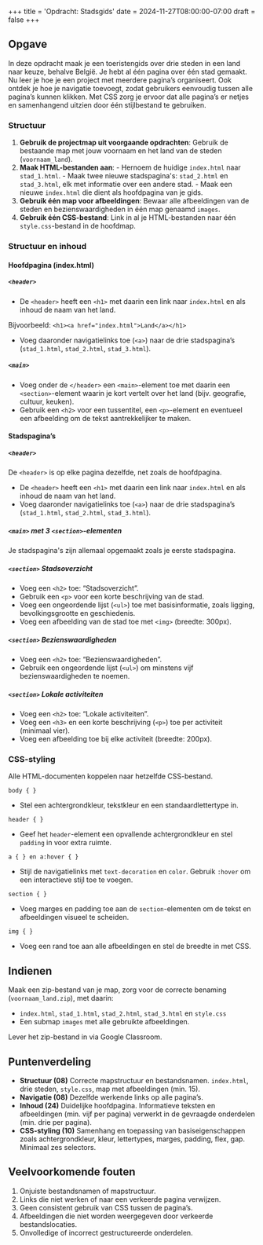 +++
title = 'Opdracht: Stadsgids'
date = 2024-11-27T08:00:00-07:00
draft = false
+++

## Opgave

In deze opdracht maak je een toeristengids over drie steden in een land naar keuze, behalve België. Je hebt al één pagina over één stad gemaakt. Nu leer je hoe je een project met meerdere pagina’s organiseert. Ook ontdek je hoe je navigatie toevoegt, zodat gebruikers eenvoudig tussen alle pagina’s kunnen klikken. Met CSS zorg je ervoor dat alle pagina’s er netjes en samenhangend uitzien door één stijlbestand te gebruiken.

### Structuur

1. **Gebruik de projectmap uit voorgaande opdrachten**: Gebruik de bestaande map met jouw voornaam en het land van de steden (`voornaam_land`).
2. **Maak HTML-bestanden aan**: - Hernoem de huidige `index.html` naar `stad_1.html`. - Maak twee nieuwe stadspagina's: `stad_2.html` en `stad_3.html`, elk met informatie over een andere stad. - Maak een nieuwe `index.html` die dient als hoofdpagina van je gids.
3. **Gebruik één map voor afbeeldingen**: Bewaar alle afbeeldingen van de steden en bezienswaardigheden in één map genaamd `images`.
4. **Gebruik één CSS-bestand**: Link in al je HTML-bestanden naar één `style.css`-bestand in de hoofdmap. 

### Structuur en inhoud

#### Hoofdpagina (index.html)

##### `<header>`

- De `<header>` heeft een `<h1>` met daarin een link naar `index.html` en als inhoud de naam van het land. 

Bijvoorbeeld: `<h1><a href="index.html">Land</a></h1>`

- Voeg daaronder navigatielinks toe (`<a>`) naar de drie stadspagina’s (`stad_1.html`, `stad_2.html`, `stad_3.html`).

##### `<main>`

- Voeg onder de `</header>` een `<main>`-element toe met daarin een `<section>`-element waarin je kort vertelt over het land (bijv. geografie, cultuur, keuken). 
- Gebruik een `<h2>` voor een tussentitel, een `<p>`-element en eventueel een afbeelding om de tekst aantrekkelijker te maken.

#### Stadspagina’s

##### `<header>`

De `<header>` is op elke pagina dezelfde, net zoals de hoofdpagina. 

- De `<header>` heeft een `<h1>` met daarin een link naar `index.html` en als inhoud de naam van het land. 
- Voeg daaronder navigatielinks toe (`<a>`) naar de drie stadspagina’s (`stad_1.html`, `stad_2.html`, `stad_3.html`).

##### `<main>` met 3 `<section>`-elementen

Je stadspagina's zijn allemaal opgemaakt zoals je eerste stadspagina.

##### `<section>` Stadsoverzicht
- Voeg een `<h2>` toe: “Stadsoverzicht”.
- Gebruik een `<p>` voor een korte beschrijving van de stad.
- Voeg een ongeordende lijst (`<ul>`) toe met basisinformatie, zoals ligging, bevolkingsgrootte en geschiedenis.
- Voeg een afbeelding van de stad toe met `<img>` (breedte: 300px).

##### `<section>` Bezienswaardigheden
- Voeg een `<h2>` toe: “Bezienswaardigheden”.
- Gebruik een ongeordende lijst (`<ul>`) om minstens vijf bezienswaardigheden te noemen.

##### `<section>` Lokale activiteiten
- Voeg een `<h2>` toe: “Lokale activiteiten”.
- Voeg een `<h3>` en een korte beschrijving (`<p>`) toe per activiteit (minimaal vier).
- Voeg een afbeelding toe bij elke activiteit (breedte: 200px).

### CSS-styling

Alle HTML-documenten koppelen naar hetzelfde CSS-bestand.

`body { }`
- Stel een achtergrondkleur, tekstkleur en een standaardlettertype in.

`header { }`
- Geef het `header`-element een opvallende achtergrondkleur en stel `padding` in voor extra ruimte.

`a { } en a:hover { }`
- Stijl de navigatielinks met `text-decoration` en `color`. Gebruik `:hover` om een interactieve stijl toe te voegen.

`section { }`
- Voeg marges en padding toe aan de `section`-elementen om de tekst en afbeeldingen visueel te scheiden.

`img { }`
- Voeg een rand toe aan alle afbeeldingen en stel de breedte in met CSS.

## Indienen

Maak een zip-bestand van je map, zorg voor de correcte benaming (`voornaam_land.zip`), met daarin:
- `index.html`, `stad_1.html`, `stad_2.html`, `stad_3.html` en `style.css`
- Een submap `images` met alle gebruikte afbeeldingen.

Lever het zip-bestand in via Google Classroom.

## Puntenverdeling

- **Structuur (08)** Correcte mapstructuur en bestandsnamen. `index.html`, drie steden, `style.css`, map met afbeeldingen (min. 15). 
- **Navigatie (08)** Dezelfde werkende links op alle pagina’s.
- **Inhoud (24)** Duidelijke hoofdpagina. Informatieve teksten en afbeeldingen (min. vijf per pagina) verwerkt in de gevraagde onderdelen (min. drie per pagina). 
- **CSS-styling (10)** Samenhang en toepassing van basiseigenschappen zoals achtergrondkleur, kleur, lettertypes, marges, padding, flex, gap. Minimaal zes selectors. 

## Veelvoorkomende fouten

1. Onjuiste bestandsnamen of mapstructuur.
2. Links die niet werken of naar een verkeerde pagina verwijzen.
3. Geen consistent gebruik van CSS tussen de pagina’s.
4. Afbeeldingen die niet worden weergegeven door verkeerde bestandslocaties.
5. Onvolledige of incorrect gestructureerde onderdelen.
